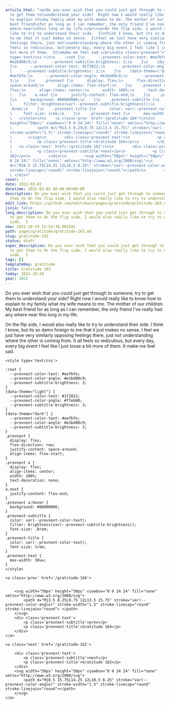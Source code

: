 ```yaml
---
article_html: "<p>Do you ever wish that you could just get through to someone, try
  to get them to\nunderstand your side?  Right now I would really like to know how
  to explain to\nmy family what my wife means to me. The mother of our children.  My
  best friend\nfor as long as I can remember, the only friend I've really had any
  where near\nthis long in my life.</p>\n<p>On the flip side, I would also really
  like to try to understand their side.  I\nthink I know, but its so damn foreign
  to me that it just makes no sense.  I\nfeel we just have very similarly opposing
  feelings there, just not\nunderstanding where the other is coming from.  It all
  feels so rediculous, but\nevery day, every big event I feel like I just loose a
  bit more of them.  It\nmake me feel sad.</p>\n<div class='prevnext'>\n\n    <style
  type='text/css'>\n\n    :root {\n      --prevnext-color-text: #eefbfe;\n      --prevnext-color-angle:
  #e1bd00c9;\n      --prevnext-subtitle-brightness: 3;\n    }\n    [data-theme=\"light\"]
  {\n      --prevnext-color-text: #1f2022;\n      --prevnext-color-angle: #ffeb00;\n
  \     --prevnext-subtitle-brightness: 3;\n    }\n    [data-theme=\"dark\"] {\n      --prevnext-color-text:
  #eefbfe;\n      --prevnext-color-angle: #e1bd00c9;\n      --prevnext-subtitle-brightness:
  3;\n    }\n    .prevnext {\n      display: flex;\n      flex-direction: row;\n      justify-content:
  space-around;\n      align-items: flex-start;\n    }\n    .prevnext a {\n      display:
  flex;\n      align-items: center;\n      width: 100%;\n      text-decoration: none;\n
  \   }\n    a.next {\n      justify-content: flex-end;\n    }\n    .prevnext a:hover
  {\n      background: #00000006;\n    }\n    .prevnext-subtitle {\n      color: var(--prevnext-color-text);\n
  \     filter: brightness(var(--prevnext-subtitle-brightness));\n      font-size:
  .8rem;\n    }\n    .prevnext-title {\n      color: var(--prevnext-color-text);\n
  \     font-size: 1rem;\n    }\n    .prevnext-text {\n      max-width: 30vw;\n    }\n
  \   </style>\n\n    <a class='prev' href='/gratitude-164'>\n\n\n        <svg width=\"50px\"
  height=\"50px\" viewbox=\"0 0 24 24\" fill=\"none\" xmlns=\"http://www.w3.org/2000/svg\">\n
  \           <path d=\"M13.5 8.25L9.75 12L13.5 15.75\" stroke=\"var(--prevnext-color-angle)\"
  stroke-width=\"1.5\" stroke-linecap=\"round\" stroke-linejoin=\"round\"> </path>\n
  \       </svg>\n        <div class='prevnext-text'>\n            <p class='prevnext-subtitle'>prev</p>\n
  \           <p class='prevnext-title'>Gratitude 164</p>\n        </div>\n    </a>\n\n
  \   <a class='next' href='/gratitude-162'>\n\n        <div class='prevnext-text'>\n
  \           <p class='prevnext-subtitle'>next</p>\n            <p class='prevnext-title'>Gratitude
  162</p>\n        </div>\n        <svg width=\"50px\" height=\"50px\" viewbox=\"0
  0 24 24\" fill=\"none\" xmlns=\"http://www.w3.org/2000/svg\">\n            <path
  d=\"M10.5 15.75L14.25 12L10.5 8.25\" stroke=\"var(--prevnext-color-angle)\" stroke-width=\"1.5\"
  stroke-linecap=\"round\" stroke-linejoin=\"round\"></path>\n        </svg>\n    </a>\n
  \ </div>"
cover: ''
date: 2022-03-02
datetime: 2022-03-02 00:00:00+00:00
description: Do you ever wish that you could just get through to someone, try to get
  them to On the flip side, I would also really like to try to understand their side.  I
edit_link: https://github.com/edit/main/pages/gratitude/gratitude-163.md
jinja: false
long_description: Do you ever wish that you could just get through to someone, try
  to get them to On the flip side, I would also really like to try to understand their
  side.  I
now: 2022-10-29 15:54:38.063201
path: pages/gratitude/gratitude-163.md
slug: gratitude-163
status: draft
super_description: Do you ever wish that you could just get through to someone, try
  to get them to On the flip side, I would also really like to try to understand their
  side.  I
tags: []
templateKey: gratitude
title: Gratitude 163
today: 2022-10-29
year: 2022
---
```


Do you ever wish that you could just get through to someone, try to get them to
understand your side?  Right now I would really like to know how to explain to
my family what my wife means to me. The mother of our children.  My best friend
for as long as I can remember, the only friend I've really had any where near
this long in my life.

On the flip side, I would also really like to try to understand their side.  I
think I know, but its so damn foreign to me that it just makes no sense.  I
feel we just have very similarly opposing feelings there, just not
understanding where the other is coming from.  It all feels so rediculous, but
every day, every big event I feel like I just loose a bit more of them.  It
make me feel sad.
<div class='prevnext'>

    <style type='text/css'>

    :root {
      --prevnext-color-text: #eefbfe;
      --prevnext-color-angle: #e1bd00c9;
      --prevnext-subtitle-brightness: 3;
    }
    [data-theme="light"] {
      --prevnext-color-text: #1f2022;
      --prevnext-color-angle: #ffeb00;
      --prevnext-subtitle-brightness: 3;
    }
    [data-theme="dark"] {
      --prevnext-color-text: #eefbfe;
      --prevnext-color-angle: #e1bd00c9;
      --prevnext-subtitle-brightness: 3;
    }
    .prevnext {
      display: flex;
      flex-direction: row;
      justify-content: space-around;
      align-items: flex-start;
    }
    .prevnext a {
      display: flex;
      align-items: center;
      width: 100%;
      text-decoration: none;
    }
    a.next {
      justify-content: flex-end;
    }
    .prevnext a:hover {
      background: #00000006;
    }
    .prevnext-subtitle {
      color: var(--prevnext-color-text);
      filter: brightness(var(--prevnext-subtitle-brightness));
      font-size: .8rem;
    }
    .prevnext-title {
      color: var(--prevnext-color-text);
      font-size: 1rem;
    }
    .prevnext-text {
      max-width: 30vw;
    }
    </style>
    
    <a class='prev' href='/gratitude-164'>
    

        <svg width="50px" height="50px" viewbox="0 0 24 24" fill="none" xmlns="http://www.w3.org/2000/svg">
            <path d="M13.5 8.25L9.75 12L13.5 15.75" stroke="var(--prevnext-color-angle)" stroke-width="1.5" stroke-linecap="round" stroke-linejoin="round"> </path>
        </svg>
        <div class='prevnext-text'>
            <p class='prevnext-subtitle'>prev</p>
            <p class='prevnext-title'>Gratitude 164</p>
        </div>
    </a>
    
    <a class='next' href='/gratitude-162'>
    
        <div class='prevnext-text'>
            <p class='prevnext-subtitle'>next</p>
            <p class='prevnext-title'>Gratitude 162</p>
        </div>
        <svg width="50px" height="50px" viewbox="0 0 24 24" fill="none" xmlns="http://www.w3.org/2000/svg">
            <path d="M10.5 15.75L14.25 12L10.5 8.25" stroke="var(--prevnext-color-angle)" stroke-width="1.5" stroke-linecap="round" stroke-linejoin="round"></path>
        </svg>
    </a>
  </div>